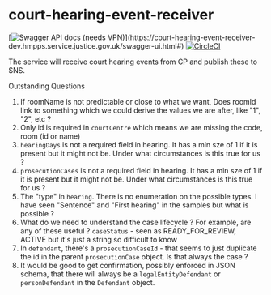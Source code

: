 # court-hearing-event-receiver
[![Swagger API docs (needs VPN)](https://img.shields.io/badge/API_docs_(needs_VPN)-view-85EA2D.svg?logo=swagger)](https://court-hearing-event-receiver-dev.hmpps.service.justice.gov.uk/swagger-ui.html#)
[![CircleCI](https://circleci.com/gh/ministryofjustice/court-hearing-event-receiver.svg?style=svg)](https://circleci.com/gh/ministryofjustice/court-hearing-event-receiver)

The service will receive court hearing events from CP and publish these to SNS.

Outstanding Questions

1. If roomName is not predictable or close to what we want, Does roomId link to something which we could derive the values we are after, like "1", "2", etc ?
2. Only id is required in `courtCentre` which means we are missing the code, room (id or name)
3. `hearingDays` is not a required field in hearing.  It has a min sze of 1 if it is present but it might not be. Under what circumstances is this true for us ?
4. `prosecutionCases` is not a required field in hearing.  It has a min sze of 1 if it is present but it might not be. Under what circumstances is this true for us ?
4. The "type" in `hearing`. There is no enumeration on the possible types. I have seen "Sentence" and "First hearing" in the samples but what is possible ?
5. What do we need to understand the case lifecycle ? For example, are any of these useful ?
   `caseStatus` - seen as READY_FOR_REVIEW, ACTIVE but it's just a string so difficult to know
6. In `defendant`, there's a `prosecutionCaseId` - that seems to just duplicate the id in the parent `prosecutionCase` object. Is that always the case ?
7. It would be good to get confirmation, possibly enforced in JSON schema, that there will always be a `legalEntityDefendant` or `personDefendant` in the `Defendant` object.


